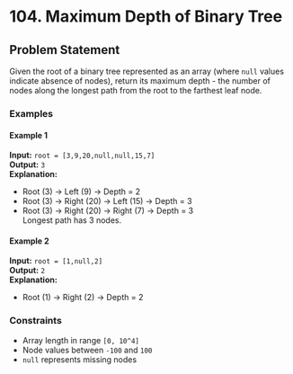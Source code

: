 # 104. Maximum Depth of Binary Tree

## Problem Statement
Given the root of a binary tree represented as an array (where `null` values indicate absence of nodes), return its maximum depth - the number of nodes along the longest path from the root to the farthest leaf node.

### Examples

#### Example 1
**Input:** `root = [3,9,20,null,null,15,7]`  
**Output:** `3`  
**Explanation:**
- Root (3) → Left (9) → Depth = 2
- Root (3) → Right (20) → Left (15) → Depth = 3
- Root (3) → Right (20) → Right (7) → Depth = 3  
  Longest path has 3 nodes.

#### Example 2
**Input:** `root = [1,null,2]`  
**Output:** `2`  
**Explanation:**
- Root (1) → Right (2) → Depth = 2

### Constraints
- Array length in range `[0, 10^4]`
- Node values between `-100` and `100`
- `null` represents missing nodes